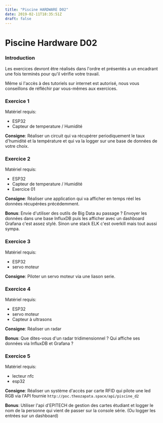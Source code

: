 ```yaml
---
title: "Piscine HARDWARE D02"
date: 2019-02-11T18:35:51Z
draft: false
---
```


# Piscine Hardware D02

### Introduction

Les exercices devront être réalisés dans l'ordre et présentés a un encadrant une fois terminés pour qu'il vérifie votre travail.

Même si l'accès à des tutoriels sur internet est autorisé, nous vous conseillons de réfléchir par vous-mêmes aux exercices.


### Exercice 1

Matériel requis:

* ESP32
* Capteur de temperature / Humidité

**Consigne**: Réaliser un circuit qui va récupérer periodiquement le taux d'humidité et la température et qui va la logger sur une base de données de votre choix.

### Exercice 2

Matériel requis:

* ESP32
* Capteur de temperature / Humidité
* Exercice 01

**Consigne**: Réaliser une application qui va afficher en temps réel les données récupérées précédemment.

**Bonus**: Envie d'utiliser des outils de Big Data au passage ? Envoyer les données dans une base InfluxDB puis les afficher avec un dashboard Grafana c'est assez stylé. Sinon une stack ELK c'est overkill mais tout aussi sympa.


### Exercice 3

Matériel requis:

* ESP32
* servo moteur

**Consigne**: Piloter un servo moteur via une liason serie.

### Exercice 4

Matériel requis:

* ESP32
* servo moteur
* Capteur à ultrasons

**Consigne**: Réaliser un radar

**Bonus**: Que dites-vous d'un radar tridimensionnel ? Qui affiche ses données via InfluxDB et Grafana ?

### Exercice 5

Matériel requis:

* lecteur nfc
* esp32

**Consigne**: Réaliser un système d'accès par carte RFID qui pilote une led RGB via l'API fournie `http://poc.theozapata.space/api/piscine_d2`

**Bonus**: Utiliser l'api d'EPITECH de gestion des cartes étudiant et logger le nom de la personne qui vient de passer sur la console série. (Ou logger les entrées sur un dashboard)
